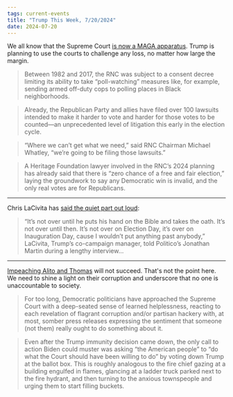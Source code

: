 ```yaml
---
tags: current-events
title: "Trump This Week, 7/20/2024" 
date: 2024-07-20
---
```


We all know that the Supreme Court [is now a MAGA apparatus](https://ballsandstrikes.org/law-politics/voter-suppression-lawsuits-trump-next-coup-republican-party/). Trump is planning to use the courts to challenge any loss, no matter how large the margin.

> Between 1982 and 2017, the RNC was subject to a consent decree limiting its ability to take “poll-watching” measures like, for example, sending armed off-duty cops to polling places in Black neighborhoods.

> Already, the Republican Party and allies have filed over 100 lawsuits intended to make it harder to vote and harder for those votes to be counted—an unprecedented level of litigation this early in the election cycle.

> “Where we can’t get what we need,” said RNC Chairman Michael Whatley, “we’re going to be filing those lawsuits.”

> A Heritage Foundation lawyer involved in the RNC’s 2024 planning has already said that there is “zero chance of a free and fair election,” laying the groundwork to say any Democratic win is invalid, and the only real votes are for Republicans.

---

Chris LaCivita has [said the quiet part out loud](https://minnesotareformer.com/2024/07/18/top-trump-adviser-says-2024-election-not-over-until-inauguration-day/):

> “It’s not over until he puts his hand on the Bible and takes the oath. It’s not over until then. It’s not over on Election Day, it’s over on Inauguration Day, cause I wouldn’t put anything past anybody,” LaCivita, Trump’s co-campaign manager, told Politico’s Jonathan Martin during a lengthy interview...

---

[Impeaching Alito and Thomas](https://ballsandstrikes.org/law-politics/aoc-supreme-court-articles-of-impeachment-democrats-more-of-this-please/) will not succeed. That's not the point here. We need to shine a light on their corruption and underscore that no one is unaccountable to society.

> For too long, Democratic politicians have approached the Supreme Court with a deep-seated sense of learned helplessness, reacting to each revelation of flagrant corruption and/or partisan hackery with, at most, somber press releases expressing the sentiment that someone (not them) really ought to do something about it.

> Even after the Trump immunity decision came down, the only call to action Biden could muster was asking “the American people” to “do what the Court should have been willing to do” by voting down Trump at the ballot box. This is roughly analogous to the fire chief gazing at a building engulfed in flames, glancing at a ladder truck parked next to the fire hydrant, and then turning to the anxious townspeople and urging them to start filling buckets. 